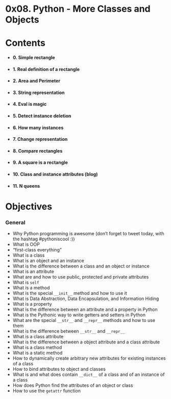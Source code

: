 # 0x08. Python - More Classes and Objects

# **Contents**

-   #### 0. Simple rectangle
    
-   #### 1. Real definition of a rectangle
    
-   #### 2. Area and Perimeter
    
-   #### 3. String representation
    
-   #### 4. Eval is magic
    
-   #### 5. Detect instance deletion
    
-   #### 6. How many instances
    
-   #### 7. Change representation
    
-   #### 8. Compare rectangles

-   #### 9. A square is a rectangle

- #### 10. Class and instance attributes (blog)

- #### 11. N queens

# Objectives

### 
### General

-   Why Python programming is awesome (don’t forget to tweet today, with the hashtag #pythoniscool :))
-   What is OOP
-   “first-class everything”
-   What is a class
-   What is an object and an instance
-   What is the difference between a class and an object or instance
-   What is an attribute
-   What are and how to use public, protected and private attributes
-   What is  `self`
-   What is a method
-   What is the special  `__init__`  method and how to use it
-   What is Data Abstraction, Data Encapsulation, and Information Hiding
-   What is a property
-   What is the difference between an attribute and a property in Python
-   What is the Pythonic way to write getters and setters in Python
-   What are the special  `__str__`  and  `__repr__`  methods and how to use them
-   What is the difference between  `__str__`  and  `__repr__`
-   What is a class attribute
-   What is the difference between a object attribute and a class attribute
-   What is a class method
-   What is a static method
-   How to dynamically create arbitrary new attributes for existing instances of a class
-   How to bind attributes to object and classes
-   What is and what does contain  `__dict__`  of a class and of an instance of a class
-   How does Python find the attributes of an object or class
-   How to use the  `getattr`  function
